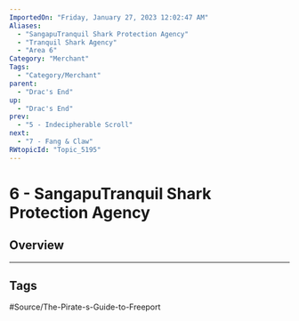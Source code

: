 ```yaml
---
ImportedOn: "Friday, January 27, 2023 12:02:47 AM"
Aliases:
  - "SangapuTranquil Shark Protection Agency"
  - "Tranquil Shark Agency"
  - "Area 6"
Category: "Merchant"
Tags:
  - "Category/Merchant"
parent:
  - "Drac's End"
up:
  - "Drac's End"
prev:
  - "5 - Indecipherable Scroll"
next:
  - "7 - Fang & Claw"
RWtopicId: "Topic_5195"
---
```

# 6 - SangapuTranquil Shark Protection Agency
## Overview

---
## Tags
#Source/The-Pirate-s-Guide-to-Freeport

